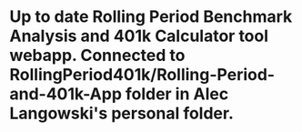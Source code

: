 # Up to date Rolling Period Benchmark Analysis and 401k Calculator tool webapp. Connected to RollingPeriod401k/Rolling-Period-and-401k-App folder in Alec Langowski's personal folder.
